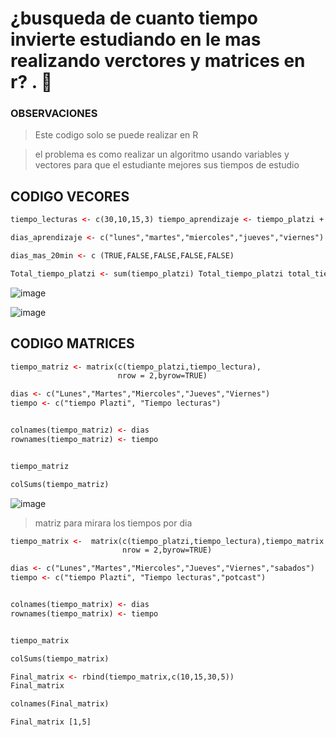 # ¿busqueda de cuanto tiempo invierte estudiando en le mas realizando verctores y matrices en r? . 🧠 

### OBSERVACIONES 
> Este codigo solo se puede realizar en R 

> el problema es como realizar un algoritmo usando  variables y vectores para  que el estudiante mejores sus tiempos de estudio 


## CODIGO  VECORES




```html
tiempo_lecturas <- c(30,10,15,3) tiempo_aprendizaje <- tiempo_platzi + tiempo_lecturas tiempo_aprendizaje

dias_aprendizaje <- c("lunes","martes","miercoles","jueves","viernes") dias_aprendizaje

dias_mas_20min <- c (TRUE,FALSE,FALSE,FALSE,FALSE)

Total_tiempo_platzi <- sum(tiempo_platzi) Total_tiempo_platzi total_tiempo_adicional <- Total_tiempo_platzi + total_tiempo_lecturas total_tiempo_adicional
```

![image](https://user-images.githubusercontent.com/72534486/215239797-8515632b-f95c-40b5-bcef-ab4def1345dd.png)

![image](https://user-images.githubusercontent.com/72534486/215239807-33e740e3-bec8-47e3-a6ca-12700765282b.png)

## CODIGO MATRICES 


```html
tiempo_matriz <- matrix(c(tiempo_platzi,tiempo_lectura),
                        nrow = 2,byrow=TRUE)

dias <- c("Lunes","Martes","Miercoles","Jueves","Viernes")
tiempo <- c("tiempo Plazti", "Tiempo lecturas")


colnames(tiempo_matriz) <- dias
rownames(tiempo_matriz) <- tiempo


tiempo_matriz

colSums(tiempo_matriz)                     
```

![image](https://user-images.githubusercontent.com/72534486/216222376-02312445-a499-413f-b49f-2581b8318f68.png)


> matriz para mirara los tiempos por dia 


```html
tiempo_matrix <-  matrix(c(tiempo_platzi,tiempo_lectura),tiempo_matrix <-  matrix(c(tiempo_platzi,tiempo_lectura,Tiempo_Potcast),
                         nrow = 2,byrow=TRUE)

dias <- c("Lunes","Martes","Miercoles","Jueves","Viernes","sabados")
tiempo <- c("tiempo Plazti", "Tiempo lecturas","potcast")


colnames(tiempo_matrix) <- dias
rownames(tiempo_matrix) <- tiempo


tiempo_matrix

colSums(tiempo_matrix)                     

Final_matrix <- rbind(tiempo_matrix,c(10,15,30,5))
Final_matrix

colnames(Final_matrix)

Final_matrix [1,5]

```




